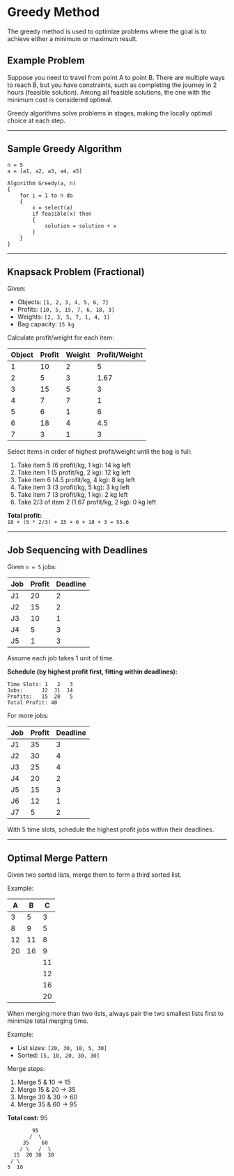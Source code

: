 # Greedy Method

The greedy method is used to optimize problems where the goal is to achieve either a minimum or maximum result.

## Example Problem

Suppose you need to travel from point A to point B. There are multiple ways to reach B, but you have constraints, such as completing the journey in 2 hours (feasible solution). Among all feasible solutions, the one with the minimum cost is considered optimal.

Greedy algorithms solve problems in stages, making the locally optimal choice at each step.

---

## Sample Greedy Algorithm

```pseudo
n = 5
a = [a1, a2, a3, a4, a5]

Algorithm Greedy(a, n)
{
    for i = 1 to n do
    {
        x = select(a)
        if feasible(x) then
        {
            solution = solution + x
        }
    }
}
```

---

## Knapsack Problem (Fractional)

Given:

- Objects: `[1, 2, 3, 4, 5, 6, 7]`
- Profits: `[10, 5, 15, 7, 6, 18, 3]`
- Weights: `[2, 3, 5, 7, 1, 4, 1]`
- Bag capacity: `15 kg`

Calculate profit/weight for each item:

| Object | Profit | Weight | Profit/Weight |
|--------|--------|--------|--------------|
| 1      | 10     | 2      | 5            |
| 2      | 5      | 3      | 1.67         |
| 3      | 15     | 5      | 3            |
| 4      | 7      | 7      | 1            |
| 5      | 6      | 1      | 6            |
| 6      | 18     | 4      | 4.5          |
| 7      | 3      | 1      | 3            |

Select items in order of highest profit/weight until the bag is full:

1. Take item 5 (6 profit/kg, 1 kg): 14 kg left
2. Take item 1 (5 profit/kg, 2 kg): 12 kg left
3. Take item 6 (4.5 profit/kg, 4 kg): 8 kg left
4. Take item 3 (3 profit/kg, 5 kg): 3 kg left
5. Take item 7 (3 profit/kg, 1 kg): 2 kg left
6. Take 2/3 of item 2 (1.67 profit/kg, 2 kg): 0 kg left

**Total profit:**  
`10 + (5 * 2/3) + 15 + 6 + 18 + 3 = 55.6`

---

## Job Sequencing with Deadlines

Given `n = 5` jobs:

| Job | Profit | Deadline |
|-----|--------|----------|
| J1  | 20     | 2        |
| J2  | 15     | 2        |
| J3  | 10     | 1        |
| J4  | 5      | 3        |
| J5  | 1      | 3        |

Assume each job takes 1 unit of time.

**Schedule (by highest profit first, fitting within deadlines):**

```
Time Slots: 1   2   3
Jobs:      J2  J1  J4
Profits:   15  20   5
Total Profit: 40
```

For more jobs:

| Job | Profit | Deadline |
|-----|--------|----------|
| J1  | 35     | 3        |
| J2  | 30     | 4        |
| J3  | 25     | 4        |
| J4  | 20     | 2        |
| J5  | 15     | 3        |
| J6  | 12     | 1        |
| J7  | 5      | 2        |

With 5 time slots, schedule the highest profit jobs within their deadlines.

---

## Optimal Merge Pattern

Given two sorted lists, merge them to form a third sorted list.

Example:

| A  | B  | C  |
|----|----|----|
| 3  | 5  | 3  |
| 8  | 9  | 5  |
| 12 | 11 | 8  |
| 20 | 16 | 9  |
|    |    | 11 |
|    |    | 12 |
|    |    | 16 |
|    |    | 20 |

When merging more than two lists, always pair the two smallest lists first to minimize total merging time.

Example:

- List sizes: `[20, 30, 10, 5, 30]`
- Sorted: `[5, 10, 20, 30, 30]`

Merge steps:

1. Merge 5 & 10 → 15
2. Merge 15 & 20 → 35
3. Merge 30 & 30 → 60
4. Merge 35 & 60 → 95

**Total cost:** 95

```
        95
       /  \
     35    60
    / \   /  \
  15  20 30  30
 / \
5  10
```
